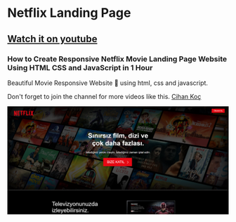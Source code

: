 # Netflix Landing Page 

## [Watch it on youtube](https://www.youtube.com/watch?v=fh8Ljwieb_8)
### How to Create Responsive Netflix Movie Landing Page Website Using HTML CSS and JavaScript in 1 Hour
Beautiful Movie Responsive Website 📄 using html, css and javascript. 

Don't forget to join the channel for more videos like this. [Cihan Koç](https://www.youtube.com/cihankoc41/?sub_confirmation=1)

![preview](/preview.png)

 